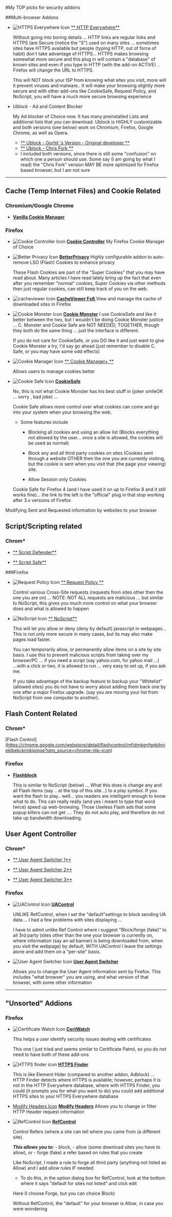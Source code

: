 #My TOP picks for security addons 

##Multi-browser Addons


-  ![HTTPS Everywhere Icon](/techHQ/graphics/ffox/security/HTTP_E.png) [ ** HTTP Everywhere**](https://www.eff.org/https-everywhere)

	Without going into boring details ... HTTP links are regular links and HTTPS (are Secure (notice the "S") used on many sites ... sometimes sites have HTTPS available but people (typing HTTP, out of force of habit) don't take advantage of HTTPS... HTTPS makes browsing somewhat more secure and this plug in will contain a "database" of known sites and even if you type in HTTP (with the add-on ACTIVE) .. Firefox will change the URL to HTTPS.

	This will NOT block your ISP from knowing what sites you visit, more will it prevent viruses and malware.. It will make your browsing slightly more secure and with other add-ons like CookieSafe, Request Policy, and NoScript, you will have a much more secure browsing experience

-  *Ublock* -  Ad and Content Blocker 
	
	My Ad blocker of Choice now.   It has many preinstalled Lists and additional lists that you can download.  Ublock is HIGHLY customizable and both versions (see below) work on Chromium, Firefox, Google Chrome, as well as Opera. 
	
	- 	[** Ublock - Gorhil 's Version - Original developer **]( https://github.com/gorhill/uBlock) 
	-	[** Ublock - Chris Fork **](https://github.com/chrisaljoudi/uBlock/releases)

	
	
	* I included both versions, since there is still some "confusion" on which one a person should use.  Some say (I am going by what I read) the "Chris Fork" version MAY BE more optimized for Firefox based browser, but I am not sure 






---
## Cache (Temp Internet Files) and Cookie Related
### Chromium/Google Chrome 

-	[**Vanilla Cookie Manager**](https://chrome.google.com/webstore/detail/vanilla-cookie-manager/gieohaicffldbmiilohhggbidhephnjj?utm_source=chrome-ntp-icon)


###  Firefox 
 - ![Cookie Controller Icon]() [ **Cookie Controller**](https://addons.mozilla.org/en-US/firefox/addon/cookie-controller)
	My Firefox Cookie Manager of Choice 
 
- ![Better Privacy Icon]() [ **BetterPrivacy**](https://addons.mozilla.org/en-US/firefox/addon/betterprivacy/)
Highly configurable addon to auto-remove LSO (Flash) Cookies to enhance privacy

	These Flash Cookies are part of the "Super Cookies" that you may have read about. Many articles I have read lately bring up the fact that even after you remember "normal" cookies, Super Cookies via other methods then just regular cookies, can still keep track of you on the web.

- ![cacheviewer Icon]() [ **CacheViewer Fx6** ]()
	View and manage the cache of downloaded sites in Firefox

- ![Cookie Monster Icon]() [ **Cookie Monster**]()
I use CookieSafe and like it better between the two, but I wouldn't be doing Cookie Monster justice ... C. Monster and Cookie Safe are NOT NEEDED, 
TOGETHER, though they both do the same thing ... just the interface is different.

	If you do not care for CookieSafe, or you DO like it and just want to give Cookie Monster a try, I'd say go ahead (just remember to disable C. Safe, or you may have some odd effects)

- ![Cookie Manager Icon]() [ ** Cookie Manager+ **]()

	Allows users to manage cookies better 


- ![Cookie Safe Icon](/techHQ/graphics/ffox/cookie/CookieSafe.gif) [ **CookieSafe**]()

	No, this is not what Cookie Monster has his best stuff in (joker smileOK ... sorry , bad joke) ...

	Cookie Safe allows more control over what cookies can come and go into your system when your browsing the web.

	- Some features include

		
		- Blocking all cookies and using an allow list (Blocks everything not allowed by the user... once a site is allowed, the cookies will be used as normal)
		
		- Block any and all third party cookies on sites (Cookies sent through a website OTHER then the one you are currently visiting, but the cookie is sent when you visit that (the page your viewing) site.
		
		- Allow Session only Cookies

	Cookie Safe for Firefox 4 (and I have used it on up to Firefox 8 and it still works fine)... the link to the left is the "official" plug in that stop working after 3.x versions of Firefox

Modifying Sent and Requested information by websites to your browser
 


## Script/Scripting related 

### Chrom* 

-	[** Script Defender** ](https://chrome.google.com/webstore/detail/script-defender/celgmkbkgakmkfboolifhbllkfiepcae?utm_source=chrome-ntp-icon)

- 	[** Script Safe** ](https://chrome.google.com/webstore/detail/scriptsafe/oiigbmnaadbkfbmpbfijlflahbdbdgdf?utm_source=chrome-ntp-icon) 


###Firefox 

- ![Request Policy Icon](/techHQ/graphics/ffox/security/RequestPolicy.png) [ ** Request Policy **]()

	Control various Cross-Site requests (requests from sites other then the one you are on) ... NOTE: NOT ALL requests are malicious ... but similar to NoScript, this gives you much more control on what your browser does and what is allowed to happen


- ![NoScript Icon](/techHQ/graphics/ffox/security/NoScript.jpg) [ ** NoScript** ](https://addons.mozilla.org/en-US/firefox/addon/noscript/?src=cb-dl-mostpopular)

    This will let you allow or deny (deny by default) javascript in webpages... This is not only more secure in many cases, but its may also make pages load faster. 

    You can temporarily allow, or permanently allow items on a site by site basis. I use this to prevent malicious scripts from taking over my browser/PC ...  if you need a script (say yahoo.com, for yahoo mail ...) ...with a click or two, it is allowed to run ... very easy to set up, if you ask me.

	If you take advantage of the backup feature to backup your "Whitelist" (allowed sites) you do not have to worry about adding them back one by one after 	a major Firefox upgrade. (say you are moving your list from NoScript from one computer to another).

## Flash Content Related

### Chrom* 

[Flash Control] (https://chrome.google.com/webstore/detail/flashcontrol/mfidmkgnfgnkihnjeklbekckimkipmoe?utm_source=chrome-ntp-icon) 


### Firefox 

- [ **Flashblock**](https://addons.mozilla.org/en-US/firefox/addon/flashblock)

    This is similar to NoScript (below) ... What this does is change any and all Flash items (say .. at the top of this site...) to a play symbol. If you want the flash to play.. well... you readers are intelligent enough to know what to do. This can really really (and yes i meant to type that word twice) speed up web-browsing. Those Useless Flash ads that some popup killers can not get .... They do not auto play, and therefore do not take up bandwidth downloading.



## User Agent Controller 

### Chrom* 

-	[** User Agent Switcher 1**](https://chrome.google.com/webstore/detail/user-agent-switcher/ffhkkpnppgnfaobgihpdblnhmmbodake?utm_source=chrome-ntp-icon)

-	[** User Agent Switcher 2**](https://chrome.google.com/webstore/detail/user-agent-switcher/lkmofgnohbedopheiphabfhfjgkhfcgf?utm_source=chrome-ntp-icon)

-	[** User Agent Switcher 3**](https://chrome.google.com/webstore/detail/user-agent-switcher-for-c/djflhoibgkdhkhhcedjiklpkjnoahfmg?utm_source=chrome-ntp-icon)

### Firefox

- ![UAControl Icon](/techHQ/graphics/ffox/UAControl.png) [**UAControl**]()

	UNLIKE RefControl, when I set the "default"settings to block sending UA data.... I had a few problems with sites displaying ...

	I have to admit unlike Ref Control where i suggest "Block/forge (fake)" to all 3rd party (sites other than the one your browser is currently on, where information (say an ad banner) is being downloaded from, when you visit the webpage) by default, WITH UAControl I leave the settings alone and add them on a "per-site" basis.

- ![User Agent Switcher Icon](/techHQ/graphics/ffox/UserAgent.png) [**User Agent Switcher**	]()

	Allows you to change the User Agent information sent by Firefox. This includes "what browser" you are using, and what version of that browser, with some other information





---

## "Unsorted"  Addions
### FIrefox 


- ![Certificate Watch Icon]() [  **CertWatch**]()

	This helps a user identify security issues dealing with certificates

	This one I just tried and seems similar to Certificate Patrol, so you do not need to have both of these add-ons

- ![HTTPS finder icon]() [ **HTTPS Finder**]()

	This is like Element Hider (compared to another addon, Adblock) ... HTTP Finder detects where HTTPS is available; however, perhaps it is not in the HTTP Everywhere database, where with HTTPS Finder, you could (it prompts you for what you want to do) you could add additional HTTPS sites to your HTTPS Everywhere database

- [Modify Headers Icon]() [ **Modify Headers**](https://addons.mozilla.org/en-US/firefox/addon/modify-headers/?src=cb-dl-mostpopular)
Allows you to change or filter HTTP Header request information




- ![RefControl Icon]() [ **RefControl**](https://addons.mozilla.org/en-US/firefox/addon/refcontrol)

	Control Refers (where a site can tell where you came from (a different site).

	***This allows you to:*** - block, - allow (some download sites you have to allow), or - forge (fake) a refer based on rules that you create

	Like NoScript, I made a rule to forge all third party (anything not listed as Allow) and I add allow rules IF needed.

	- To do this, in the option dialog box for RefControl, look at the bottom where it says "default for sites not listed" and click edit
	
	Here (I choose Forge, but you can choice Block)
    
	Without RefControl, the "default" for your browser is *Allow*, in case you were wondering

 

